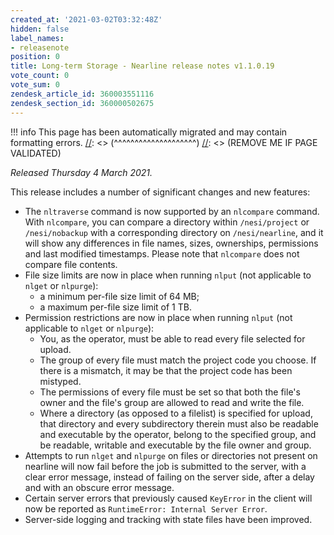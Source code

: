 ```yaml
---
created_at: '2021-03-02T03:32:48Z'
hidden: false
label_names:
- releasenote
position: 0
title: Long-term Storage - Nearline release notes v1.1.0.19
vote_count: 0
vote_sum: 0
zendesk_article_id: 360003551116
zendesk_section_id: 360000502675
---
```




[//]: <> (REMOVE ME IF PAGE VALIDATED)
[//]: <> (vvvvvvvvvvvvvvvvvvvv)
!!! info
    This page has been automatically migrated and may contain formatting errors.
[//]: <> (^^^^^^^^^^^^^^^^^^^^)
[//]: <> (REMOVE ME IF PAGE VALIDATED)

*Released Thursday 4 March 2021.*

This release includes a number of significant changes and new features:

-   The `nltraverse` command is now supported by an `nlcompare` command.
    With `nlcompare`, you can compare a directory within `/nesi/project`
    or `/nesi/nobackup` with a corresponding directory on
    `/nesi/nearline`, and it will show any differences in file names,
    sizes, ownerships, permissions and last modified timestamps. Please
    note that `nlcompare` does not compare file contents.
-   File size limits are now in place when running `nlput` (not
    applicable to `nlget` or `nlpurge`):
    -   a minimum per-file size limit of 64 MB;
    -   a maximum per-file size limit of 1 TB.
-   Permission restrictions are now in place when running `nlput` (not
    applicable to `nlget` or `nlpurge`):
    -   You, as the operator, must be able to read every file selected
        for upload.
    -   The group of every file must match the project code you choose.
        If there is a mismatch, it may be that the project code has been
        mistyped.
    -   The permissions of every file must be set so that both the
        file's owner and the file's group are allowed to read and write
        the file.
    -   Where a directory (as opposed to a filelist) is specified for
        upload, that directory and every subdirectory therein must also
        be readable and executable by the operator, belong to the
        specified group, and be readable, writable and executable by the
        file owner and group.
-   Attempts to run `nlget` and `nlpurge` on files or directories not
    present on nearline will now fail before the job is submitted to the
    server, with a clear error message, instead of failing on the server
    side, after a delay and with an obscure error message.
-   Certain server errors that previously caused `KeyError` in the
    client will now be reported as
    `RuntimeError: Internal Server Error`.
-   Server-side logging and tracking with state files have been
    improved.
